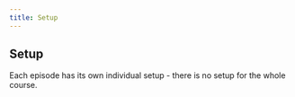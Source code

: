 ```yaml
---
title: Setup
---
```


## Setup

Each episode has its own individual setup - there is no setup for the whole course.
